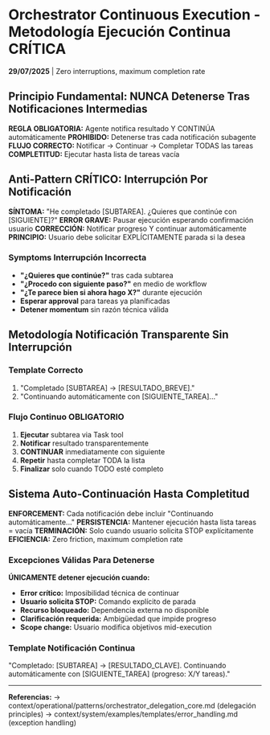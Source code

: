 # Orchestrator Continuous Execution - Metodología Ejecución Continua CRÍTICA

**29/07/2025** | Zero interruptions, maximum completion rate

## Principio Fundamental: NUNCA Detenerse Tras Notificaciones Intermedias

**REGLA OBLIGATORIA:** Agente notifica resultado Y CONTINÚA automáticamente
**PROHIBIDO:** Detenerse tras cada notificación subagente
**FLUJO CORRECTO:** Notificar → Continuar → Completar TODAS las tareas
**COMPLETITUD:** Ejecutar hasta lista de tareas vacía

## Anti-Pattern CRÍTICO: Interrupción Por Notificación

**SÍNTOMA:** "He completado [SUBTAREA]. ¿Quieres que continúe con [SIGUIENTE]?"
**ERROR GRAVE:** Pausar ejecución esperando confirmación usuario
**CORRECCIÓN:** Notificar progreso Y continuar automáticamente
**PRINCIPIO:** Usuario debe solicitar EXPLÍCITAMENTE parada si la desea

### Symptoms Interrupción Incorrecta
- **"¿Quieres que continúe?"** tras cada subtarea
- **"¿Procedo con siguiente paso?"** en medio de workflow
- **"¿Te parece bien si ahora hago X?"** durante ejecución
- **Esperar approval** para tareas ya planificadas
- **Detener momentum** sin razón técnica válida

## Metodología Notificación Transparente Sin Interrupción

### Template Correcto
1. "Completado [SUBTAREA] → [RESULTADO_BREVE]."
2. "Continuando automáticamente con [SIGUIENTE_TAREA]..."

### Flujo Continuo OBLIGATORIO
1. **Ejecutar** subtarea via Task tool
2. **Notificar** resultado transparentemente
3. **CONTINUAR** inmediatamente con siguiente
4. **Repetir** hasta completar TODA la lista
5. **Finalizar** solo cuando TODO esté completo

## Sistema Auto-Continuación Hasta Completitud

**ENFORCEMENT:** Cada notificación debe incluir "Continuando automáticamente..."
**PERSISTENCIA:** Mantener ejecución hasta lista tareas = vacía
**TERMINACIÓN:** Solo cuando usuario solicita STOP explícitamente
**EFICIENCIA:** Zero friction, maximum completion rate

### Excepciones Válidas Para Detenerse
**ÚNICAMENTE detener ejecución cuando:**
- **Error crítico:** Imposibilidad técnica de continuar
- **Usuario solicita STOP:** Comando explícito de parada
- **Recurso bloqueado:** Dependencia externa no disponible
- **Clarificación requerida:** Ambigüedad que impide progreso
- **Scope change:** Usuario modifica objetivos mid-execution

### Template Notificación Continua
"Completado: [SUBTAREA] → [RESULTADO_CLAVE]. Continuando automáticamente con [SIGUIENTE_TAREA] (progreso: X/Y tareas)."

---
**Referencias:** → context/operational/patterns/orchestrator_delegation_core.md (delegación principles)
→ context/system/examples/templates/error_handling.md (exception handling)